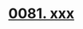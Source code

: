 # [0081. xxx](https://github.com/Tdahuyou/react/tree/main/0081.%20xxx)

<!-- region:toc -->

<!-- endregion:toc -->





